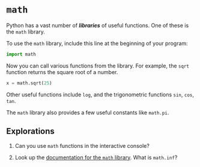 # `math`

Python has a vast number of ***libraries*** of useful functions. One of these is the `math` library.

To use the `math` library, include this line at the beginning of your program:

```python
import math
```

Now you can call various functions from the library. For example, the `sqrt` function returns the square root of a
number.

```python
x = math.sqrt(25)
```

Other useful functions include `log`, and the trigonometric functions `sin`, `cos`, `tan`.

The `math` library also provides a few useful constants like `math.pi`.

## Explorations

1. Can you use `math` functions in the interactive console?

1. Look up the [documentation for the `math` library](https://docs.python.org/3/library/math.html). What is `math.inf`?
